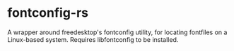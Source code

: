 fontconfig-rs
=============

A wrapper around freedesktop's fontconfig utility, for locating fontfiles on a Linux-based system. Requires libfontconfig to be installed.
